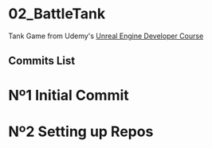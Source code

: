 ﻿# 02_BattleTank
Tank Game from Udemy's [Unreal Engine Developer Course](https://www.udemy.com/unrealcourse/learn/v4/content)

## Commits List
# Nº1 Initial Commit
# Nº2 Setting up Repos